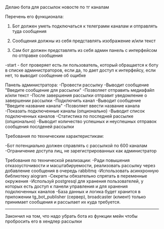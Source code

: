 Делаю бота для рассылок новосте по тг каналам

Перечень его функционала:

1) Бот должен уметь подключаться к телеграмм каналам и отправлять туда сообщения

2) Сообщения должны из себя представлять изображение и/или текст

3) Сам бот должен представлять из себя админ панель с интерфейсом по отправке сообщения

-start - бот проверяет есть ли пользователь, который обращается к боту в списке администраторов,
если да, то дает доступ к интерфейсу, если нет, то выводит сообщение об ощибке

Панель администратора:
-Провести рассылку
    -Выводит сообщение "Введите сообщение для рассылки"
    -Позволяет отправить медиафайл и/или текст
    -После завершения рассылки отправит уведомление о завершении рассылки
-Подключить канал
    -Выводит сообщение "Введите название канала"
    -Позволяет ввести название канала
-Показать подключенные каналы (опционально)
    -Выводит список подключенных каналов
-Статистика по последней рассылке (опционально)
    -Выводит количество успешных и неуспешных отправок сообщения послденей рассылки

Требования по техническим характеристикам:

-Бот потенциально должен справлять с рассылкой по 600 каналам
-Ограничение доступа лиц, не зарегистрированных как администратор

Требования по технической реализации:
-Ради повышения отказоусточивости и масштабируемости, реализовать
рассылку через добавление сообщения в очередь rabbitmq
-Использовать асинхронную библиотеку aiogram
-Секреты обязательно спрятать в переменные окружения
-Используй postgresql для хранения пользователей, у которых есть доступ
к панели управления и для хранения подключенных каналов
-База данных и логика будет хранится в приложении tg_bot_publisher (сервер),
broadcaster (клиент) только принимает сообщения и рассылает их куда требуется.

__________________________________________________________________________________
Закончил на том, что надо убрать бота из функции мейн чтобы пробросить его
в хендлер рассылки

